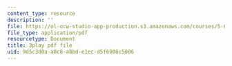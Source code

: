 ```yaml
---
content_type: resource
description: ''
file: https://ol-ocw-studio-app-production.s3.amazonaws.com/courses/5-60-thermodynamics-kinetics-spring-2008/9d5c3d0aa0c8a8bde1ecd5f6908c5006_DqEmrt_xQTg.pdf
file_type: application/pdf
resourcetype: Document
title: 3play pdf file
uid: 9d5c3d0a-a0c8-a8bd-e1ec-d5f6908c5006
---
```

